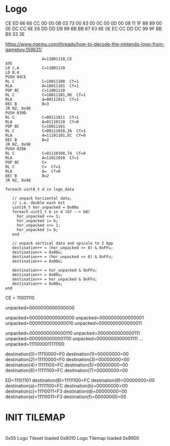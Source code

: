 # Logo

CE ED 66 66 CC 0D 00 0B 03 73 00 83 00 0C 00 0D
00 08 11 1F 88 89 00 0E DC CC 6E E6 DD DD D9 99
BB BB 67 63 6E 0E EC CC DD DC 99 9F BB B9 33 3E

https://www.ngemu.com/threads/how-to-decode-the-nintendo-logo-from-gameboy.159631/

```
                A=11001110,CE
$95
LD C,A          C=11001110
LD B,4
PUSH 04CE
RL C            C=10011100  Cf=1
RLA             A=10011101  Cf=1
POP BC          C=11001110
RL C            C=10011101,9D  Cf=1
RLA             A=00111011  Cf=1
DEC B           B=3
JR NZ, 0x98
PUSH 039D
RL C            C=00111011  Cf=1
RLA             A=01110110  Cf=0
POP BC          C=10011101
RL C            C=00111010,3A  Cf=1
RLA             A=11101101,EC  Cf=0
DEC B           B=2
JR NZ, 0x98
PUSH 029A
RL C            C=01110100,74  Cf=0
RLA             A=11011010  Cf=1
POP BC          C=
RL C            C=  Cf=1
RLA             A=  Cf=0
DEC B           B=2
JR NZ, 0x98
```

```
foreach uint8_t d in logo_data

   // unpack horizontal data,
   // i.e. double each bit
   uint16_t hor_unpacked = 0x00u
   foreach uint1_t b in d (b7 --> b0)
     hor_unpacked <<= 1;
     hor_unpacked |= b;
     hor_unpacked <<= 1;
     hor_unpacked |= b;
   end

   // unpack vertical data and upscale to 2 bpp
   destination++ = (hor_unpacked >> 8) & 0xFFu;
   destination++ = 0x00u;
   destination++ = (hor_unpacked >> 8) & 0xFFu;
   destination++ = 0x00u;

   destination++ = hor_unpacked & 0xFFu;
   destination++ = 0x00u;
   destination++ = hor_unpacked & 0xFFu;
   destination++ = 0x00u;
end
```

CE = 11001110

unpacked=0000000000000000

unpacked=0000000000000000
unpacked=0000000000000001
unpacked=0000000000000010
unpacked=0000000000000011

unpacked=0000000000000110
unpacked=0000000000000111
unpacked=0000000000001110
unpacked=0000000000001111
...
unpacked=1111000011111100

destination(0)=11110000=F0
destination(1)=00000000=00
destination(2)=11110000=F0
destination(3)=00000000=00
destination(4)=11111100=FC
destination(5)=00000000=00
destination(6)=11111100=FC
destination(7)=00000000=00

ED=11101101
destination(8)=11111100=FC
destination(9)=00000000=00
destination(a)=11111100=FC
destination(b)=00000000=00
destination(c)=11110011=F3
destination(d)=00000000=00
destination(e)=11110011=F3
destination(f)=00000000=00

# INIT TILEMAP

#

0x55
Logo Tileset loaded 0x8010
Logo Tilemap loaded 0x9900
